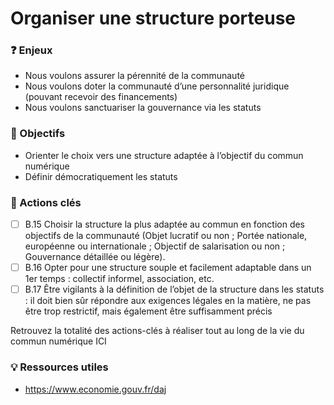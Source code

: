 # Organiser une structure porteuse

### ❓ Enjeux

* Nous voulons assurer la pérennité de la communauté
* Nous voulons doter la communauté d’une personnalité juridique (pouvant recevoir des financements)
* Nous voulons sanctuariser la gouvernance via les statuts

### 🎯 Objectifs

* Orienter le choix vers une structure adaptée à l’objectif du commun numérique
* Définir démocratiquement les statuts

### 📑 Actions clés

* [ ] B.15 Choisir la structure la plus adaptée au commun en fonction des objectifs de la communauté (Objet lucratif ou non ; Portée nationale, européenne ou internationale ; Objectif de salarisation ou non ; Gouvernance détaillée ou légère).
* [ ] B.16 Opter pour une structure souple et facilement adaptable dans un 1er temps : collectif informel, association, etc.
* [ ] B.17 Être vigilants à la définition de l’objet de la structure dans les statuts : il doit bien sûr répondre aux exigences légales en la matière, ne pas être trop restrictif, mais également être suffisamment précis

Retrouvez la totalité des actions-clés à réaliser tout au long de la vie du commun numérique ICI

### 💡 Ressources utiles

* https://www.economie.gouv.fr/daj